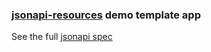 ### [jsonapi-resources](https://github.com/cerebris/jsonapi-resources) demo template app

See the full [jsonapi spec](jsonapi.org)